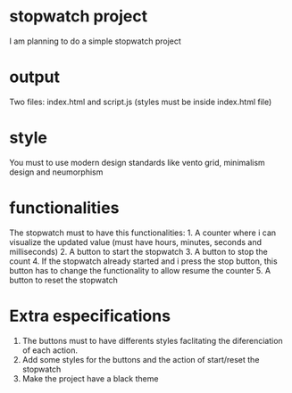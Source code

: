 # stopwatch project
I am planning to do a simple stopwatch project

# output
Two files: index.html and script.js (styles must be inside index.html file)

# style
You must to use modern design standards like vento grid, minimalism design and neumorphism

# functionalities
The stopwatch must to have this functionalities: 
    1. A counter where i can visualize the updated value (must have hours, minutes, seconds and milliseconds)
    2. A button to start the stopwatch
    3. A button to stop the count
    4. If the stopwatch already started and i press the stop button, this button has to change the functionality to allow resume the counter
    5. A button to reset the stopwatch

# Extra especifications
1. The buttons must to have differents styles faclitating the diferenciation of each action.
2. Add some styles for the buttons and the action of start/reset the stopwatch
3. Make the project have a black theme